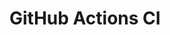 # GitHub Actions CI













































































































































































































































































































































































































































































































































































































































































































































































































































































































































































































































































































